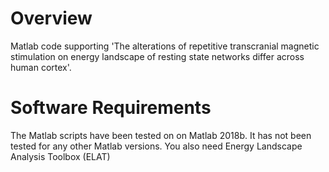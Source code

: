 # Overview
Matlab code supporting 'The alterations of repetitive transcranial magnetic stimulation on energy landscape of resting state networks differ across human cortex'.
# Software Requirements
The Matlab scripts have been tested on on Matlab 2018b. It has not been tested for any other Matlab versions.
You also need Energy Landscape Analysis Toolbox (ELAT) 
